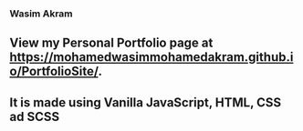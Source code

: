 ### Wasim Akram
## View my Personal Portfolio page at https://mohamedwasimmohamedakram.github.io/PortfolioSite/.
## It is made using Vanilla JavaScript, HTML, CSS ad SCSS
